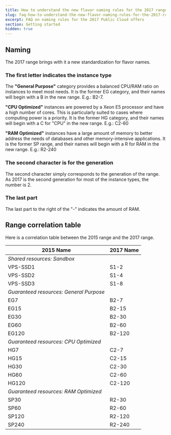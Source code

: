 ```yaml
---
title: How to understand the new flavor naming rules for the 2017 range?
slug: faq-how-to-understand-the-new-flavor-naming-rules-for-the-2017-range
excerpt: FAQ on naming rules for the 2017 Public Cloud offers
section: Getting started
hidden: true
---
```



## Naming
The 2017 range brings with it a new standardization for flavor names.


### The first letter indicates the instance type
The **"General Purpose"** category provides a balanced CPU/RAM ratio on instances to meet most needs. It is the former EG category, and their names will begin with a B in the new range. E.g.: B2-7.

**"CPU Optimized"** instances are powered by a Xeon E5 processor and have a high number of cores. This is particularly suited to cases where computing power is a priority. It is the former HG category, and their names will begin with a C for "CPU" in the new range. E.g.: C2-60

**"RAM Optimized"** instances have a large amount of memory to better address the needs of databases and other memory-intensive applications. It is the former SP range, and their names will begin with a R for RAM in the new range. E.g.: R2-240


### The second character is for the generation
The second character simply corresponds to the generation of the range. As 2017 is the second generation for most of the instance types, the number is 2.


### The last part
The last part to the right of the "-” indicates the amount of RAM.


## Range correlation table
Here is a correlation table between the 2015 range and the 2017 range.

|2015 Name|2017 Name|
|---|---|
|*Shared resources: Sandbox*||
|VPS-SSD1|S1-2|
|VPS-SSD2|S1-4|
|VPS-SSD3|S1-8|
|*Guaranteed resources: General Purpose*||
|EG7|B2-7|
|EG15|B2-15|
|EG30|B2-30|
|EG60|B2-60|
|EG120|B2-120|
|*Guaranteed resources: CPU Optimized*||
|HG7|C2-7|
|HG15|C2-15|
|HG30|C2-30|
|HG60|C2-60|
|HG120|C2-120|
|*Guaranteed resources: RAM Optimized*||
|SP30|R2-30|
|SP60|R2-60|
|SP120|R2-120|
|SP240|R2-240|
